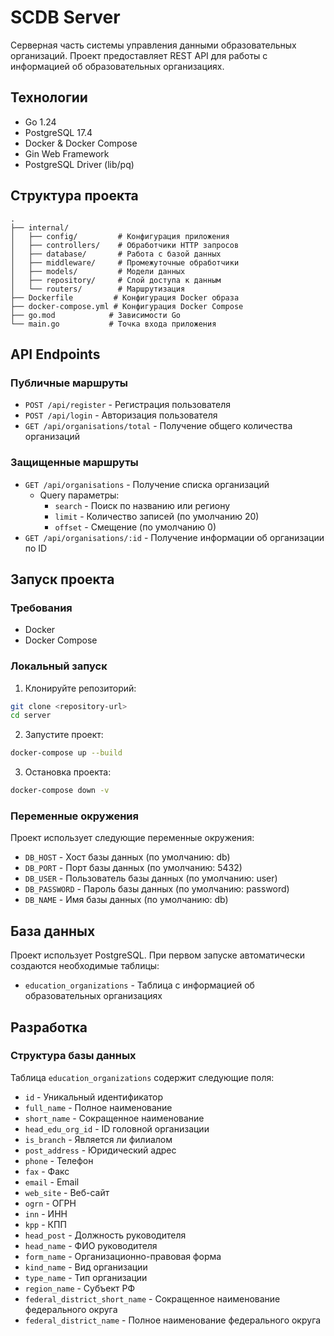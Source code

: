 # SCDB Server

Серверная часть системы управления данными образовательных организаций. Проект предоставляет REST API для работы с информацией об образовательных организациях.

## Технологии

- Go 1.24
- PostgreSQL 17.4
- Docker & Docker Compose
- Gin Web Framework
- PostgreSQL Driver (lib/pq)

## Структура проекта

```
.
├── internal/
│   ├── config/         # Конфигурация приложения
│   ├── controllers/    # Обработчики HTTP запросов
│   ├── database/       # Работа с базой данных
│   ├── middleware/     # Промежуточные обработчики
│   ├── models/         # Модели данных
│   ├── repository/     # Слой доступа к данным
│   └── routers/        # Маршрутизация
├── Dockerfile         # Конфигурация Docker образа
├── docker-compose.yml # Конфигурация Docker Compose
├── go.mod            # Зависимости Go
└── main.go           # Точка входа приложения
```

## API Endpoints

### Публичные маршруты

- `POST /api/register` - Регистрация пользователя
- `POST /api/login` - Авторизация пользователя
- `GET /api/organisations/total` - Получение общего количества организаций

### Защищенные маршруты

- `GET /api/organisations` - Получение списка организаций
  - Query параметры:
    - `search` - Поиск по названию или региону
    - `limit` - Количество записей (по умолчанию 20)
    - `offset` - Смещение (по умолчанию 0)
- `GET /api/organisations/:id` - Получение информации об организации по ID

## Запуск проекта

### Требования

- Docker
- Docker Compose

### Локальный запуск

1. Клонируйте репозиторий:

```bash
git clone <repository-url>
cd server
```

2. Запустите проект:

```bash
docker-compose up --build
```

3. Остановка проекта:

```bash
docker-compose down -v
```

### Переменные окружения

Проект использует следующие переменные окружения:

- `DB_HOST` - Хост базы данных (по умолчанию: db)
- `DB_PORT` - Порт базы данных (по умолчанию: 5432)
- `DB_USER` - Пользователь базы данных (по умолчанию: user)
- `DB_PASSWORD` - Пароль базы данных (по умолчанию: password)
- `DB_NAME` - Имя базы данных (по умолчанию: db)

## База данных

Проект использует PostgreSQL. При первом запуске автоматически создаются необходимые таблицы:

- `education_organizations` - Таблица с информацией об образовательных организациях

## Разработка

### Структура базы данных

Таблица `education_organizations` содержит следующие поля:

- `id` - Уникальный идентификатор
- `full_name` - Полное наименование
- `short_name` - Сокращенное наименование
- `head_edu_org_id` - ID головной организации
- `is_branch` - Является ли филиалом
- `post_address` - Юридический адрес
- `phone` - Телефон
- `fax` - Факс
- `email` - Email
- `web_site` - Веб-сайт
- `ogrn` - ОГРН
- `inn` - ИНН
- `kpp` - КПП
- `head_post` - Должность руководителя
- `head_name` - ФИО руководителя
- `form_name` - Организационно-правовая форма
- `kind_name` - Вид организации
- `type_name` - Тип организации
- `region_name` - Субъект РФ
- `federal_district_short_name` - Сокращенное наименование федерального округа
- `federal_district_name` - Полное наименование федерального округа
